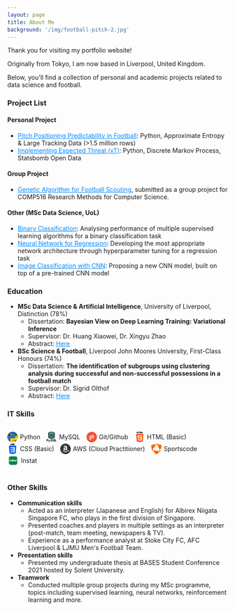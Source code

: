 ```yaml
---
layout: page
title: About Me
background: '/img/football-pitch-2.jpg'
---
```


Thank you for visiting my portfolio website!

Originally from Tokyo, I am now based in Liverpool, United Kingdom.

Below, you'll find a collection of personal and academic projects related to data science and football.

### Project List
#### Personal Project
* <a href="https://shupa04.github.io/2023/04/14/pitch-positioning.html" style="color: #008AFF; text-decoration: underline;">Pitch Positioning Predictability in Football</a>: Python, Approximate Entropy & Large Tracking Data (>1.5 million rows)
* <a href="https://shupa04.github.io/2023/04/13/world-cup.html" style="color: #008AFF; text-decoration: underline;">Implementing Expected Threat (xT)</a>: Python, Discrete Markov Process, Statsbomb Open Data 


#### Group Project
* <a href="assets\pdf\Genetic Algorithms for Football Scouting.pdf" style="color: #008AFF; text-decoration: underline;">Genetic Algorithm for Football Scouting</a>, submitted as a group project for COMP516 Research Methods for Computer Science.


#### Other (MSc Data Science, UoL)
* <a href="assets\pdf\CA1.pdf" style="color: #008AFF; text-decoration: underline;">Binary Classification</a>: Analysing performance of multiple supervised learning algorithms for a binary classification task 
* <a href="assets\pdf\CA2.pdf" style="color: #008AFF; text-decoration: underline;">Neural Network for Regression</a>: Developing the most appropriate network architecture through hyperparameter tuning for a regression task
* <a href="assets\pdf\CA3.pdf" style="color: #008AFF; text-decoration: underline;">Image Classification with CNN</a>: Proposing a new CNN model, built on top of a pre-trained CNN model

### Education
* **MSc Data Science & Artificial Intelligence**, University of Liverpool, Distinction (78%)
  * Dissertation: **Bayesian View on Deep Learning Training: Variational Inference**
  * Supervisor: Dr. Huang Xiaowei, Dr. Xingyu Zhao
  * Abstract: <a href="assets\pdf\abstract2.pdf" style="color: #008AFF; text-decoration: underline;">Here</a>
&nbsp;
* **BSc Science & Football**, Liverpool John Moores University, First-Class Honours (74%) 
  * Dissertation: **The identification of subgroups using clustering analysis during successful and non-successful possessions in a football match** 
  * Supervisor: Dr. Sigrid Olthof
  * Abstract: <a href="assets\pdf\abstract1.pdf" style="color: #008AFF; text-decoration: underline;">Here</a>

### IT Skills &nbsp;
<ul style="display: inline-block; list-style-type: none; padding: 0;">
  <li style="display: inline-flex; align-items: center; margin-right: 10px; height: 24px;">
    <img src="assets\logo\python.png" alt="Logo 1" style="height: 100%; width: auto; margin-right: 5px;">
    Python
  </li>
  <li style="display: inline-flex; align-items: center; margin-right: 10px; height: 24px;">
    <img src="assets\logo\mysql.png" alt="Logo 2" style="height: 100%; width: auto; margin-right: 5px;">
    MySQL
  </li>
  <li style="display: inline-flex; align-items: center; margin-right: 10px; height: 24px;">
    <img src="assets\logo\git.png" alt="Logo 2" style="height: 100%; width: auto; margin-right: 5px;">
    Git/Github 
  </li>
  <li style="display: inline-flex; align-items: center; margin-right: 10px; height: 24px;">
    <img src="assets\logo\html-5.png" alt="Logo 2" style="height: 100%; width: auto; margin-right: 5px;">
    HTML (Basic)
  </li>
  <li style="display: inline-flex; align-items: center; margin-right: 10px; height: 24px;">
    <img src="assets\logo\css-3.png" alt="Logo 2" style="height: 100%; width: auto; margin-right: 5px;">
    CSS (Basic)
  </li>
  <li style="display: inline-flex; align-items: center; margin-right: 10px; height: 24px;">
    <img src="assets\logo\social.png" alt="Logo 2" style="height: 100%; width: auto; margin-right: 5px;">
    AWS (Cloud Practitioner)
  </li>
  <li style="display: inline-flex; align-items: center; margin-right: 10px; height: 24px;">
    <img src="assets\logo\hudl.png" alt="Logo 2" style="height: 100%; width: auto; margin-right: 5px;">
    Sportscode
  </li>
  <li style="display: inline-flex; align-items: center; margin-right: 10px; height: 24px;">
    <img src="assets\logo\Instat-Logo-png-format.png" alt="Logo 2" style="height: 100%; width: auto; margin-right: 5px;">
    Instat
  </li>
</ul>

### Other Skills
* **Communication skills**
  * Acted as an interpreter (Japanese and English) for Albirex Niigata Singapore FC, who plays in the first division of Singapore.
  * Presented coaches and players in multiple settings as an interpreter (post-match, team meeting, newspapers & TV).
  * Experience as a performance analyst at Stoke City FC, AFC Liverpool & LJMU Men's Football Team.
* **Presentation skills**
  * Presented my undergraduate thesis at BASES Student Conference 2021 hosted by Solent University.
* **Teamwork**
  * Conducted multiple group projects during my MSc programme, topics including supervised learning, neural networks, reinforcement learning and more. 

